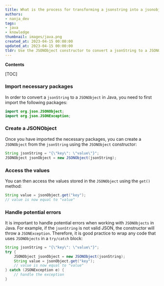 ```yaml
---
title: What is the process for transforming a jsonstring into a jsonobject in java?
authors:
- nanja_dev
tags:
- java
- knowledge
thumbnail: images/java.png
created_at: 2023-04-15 00:00:00
updated_at: 2023-04-15 00:00:00
tldr: Use the JSONObject constructor to convert a jsonString to a JSONObject in Java.
---
```


**Contents**

[TOC]

### Import necessary packages

In order to convert a `jsonString` to a `JSONObject` in Java, you need to first import the following packages:

```java
import org.json.JSONObject;
import org.json.JSONException;
```

### Create a JSONObject

Once you have imported the necessary packages, you can create a `JSONObject` from the `jsonString` using the `JSONObject` constructor:

```java
String jsonString = "{\"key\": \"value\"}";
JSONObject jsonObject = new JSONObject(jsonString);
```

### Access the values

You can then access the values stored in the `JSONObject` using the `get()` method:

```java
String value = jsonObject.get("key");
// value is now equal to "value"
```

### Handle potential errors

It is important to handle potential errors when working with `JSONObjects` in Java. For example, if the `jsonString` is not valid JSON, the constructor will throw a `JSONException`. Therefore, it is good practice to wrap any code that uses `JSONObjects` in a `try/catch` block:

```java
String jsonString = "{\"key\": \"value\"}";
try {
    JSONObject jsonObject = new JSONObject(jsonString);
    String value = jsonObject.get("key");
    // value is now equal to "value"
} catch (JSONException e) {
    // handle the exception
}
```
